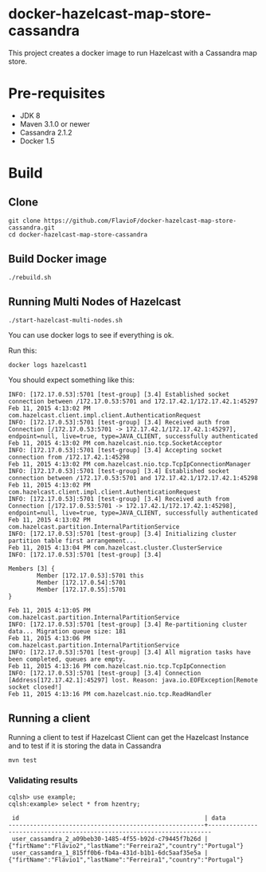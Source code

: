 docker-hazelcast-map-store-cassandra
====================================
This project creates a docker image to run Hazelcast with a Cassandra map store.

# Pre-requisites

* JDK 8
* Maven 3.1.0 or newer
* Cassandra 2.1.2
* Docker 1.5

# Build

## Clone
```
git clone https://github.com/FlavioF/docker-hazelcast-map-store-cassandra.git
cd docker-hazelcast-map-store-cassandra
```

## Build Docker image
```
./rebuild.sh
```

## Running Multi Nodes of Hazelcast
```
./start-hazelcast-multi-nodes.sh
```

You can use docker logs to see if everything is ok.

Run this:
```
docker logs hazelcast1
```

You should expect something like this:
```
INFO: [172.17.0.53]:5701 [test-group] [3.4] Established socket connection between /172.17.0.53:5701 and 172.17.42.1/172.17.42.1:45297
Feb 11, 2015 4:13:02 PM com.hazelcast.client.impl.client.AuthenticationRequest
INFO: [172.17.0.53]:5701 [test-group] [3.4] Received auth from Connection [/172.17.0.53:5701 -> 172.17.42.1/172.17.42.1:45297], endpoint=null, live=true, type=JAVA_CLIENT, successfully authenticated
Feb 11, 2015 4:13:02 PM com.hazelcast.nio.tcp.SocketAcceptor
INFO: [172.17.0.53]:5701 [test-group] [3.4] Accepting socket connection from /172.17.42.1:45298
Feb 11, 2015 4:13:02 PM com.hazelcast.nio.tcp.TcpIpConnectionManager
INFO: [172.17.0.53]:5701 [test-group] [3.4] Established socket connection between /172.17.0.53:5701 and 172.17.42.1/172.17.42.1:45298
Feb 11, 2015 4:13:02 PM com.hazelcast.client.impl.client.AuthenticationRequest
INFO: [172.17.0.53]:5701 [test-group] [3.4] Received auth from Connection [/172.17.0.53:5701 -> 172.17.42.1/172.17.42.1:45298], endpoint=null, live=true, type=JAVA_CLIENT, successfully authenticated
Feb 11, 2015 4:13:02 PM com.hazelcast.partition.InternalPartitionService
INFO: [172.17.0.53]:5701 [test-group] [3.4] Initializing cluster partition table first arrangement...
Feb 11, 2015 4:13:04 PM com.hazelcast.cluster.ClusterService
INFO: [172.17.0.53]:5701 [test-group] [3.4] 

Members [3] {
        Member [172.17.0.53]:5701 this
        Member [172.17.0.54]:5701
        Member [172.17.0.55]:5701
}

Feb 11, 2015 4:13:05 PM com.hazelcast.partition.InternalPartitionService
INFO: [172.17.0.53]:5701 [test-group] [3.4] Re-partitioning cluster data... Migration queue size: 181
Feb 11, 2015 4:13:06 PM com.hazelcast.partition.InternalPartitionService
INFO: [172.17.0.53]:5701 [test-group] [3.4] All migration tasks have been completed, queues are empty.
Feb 11, 2015 4:13:16 PM com.hazelcast.nio.tcp.TcpIpConnection
INFO: [172.17.0.53]:5701 [test-group] [3.4] Connection [Address[172.17.42.1]:45297] lost. Reason: java.io.EOFException[Remote socket closed!]
Feb 11, 2015 4:13:16 PM com.hazelcast.nio.tcp.ReadHandler
```

## Running a client
Running a client to test if Hazelcast Client can get the Hazelcast Instance and to test if it is storing the data in Cassandra

```
mvn test
```

### Validating results
```
cqlsh> use example;
cqlsh:example> select * from hzentry;

 id                                                    | data
-------------------------------------------------------+-----------------------------------------------------------------------
 user_cassamdra_2_a09beb30-1485-4f55-b92d-c79445f7b26d | {"firtName":"Flávio2","lastName":"Ferreira2","country":"Portugal"}
 user_cassamdra_1_815ff0b6-fb4a-431d-b1b1-6dc5aaf35e5a | {"firtName":"Flávio1","lastName":"Ferreira1","country":"Portugal"}

```
